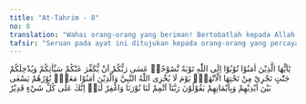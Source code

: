 ```yaml
---
title: "At-Tahrim - 8"
no: 8
translation: "Wahai orang-orang yang beriman! Bertobatlah kepada Allah dengan tobat yang semurni-murninya, mudah-mudahan Tuhan kamu akan menghapus kesalahan-kesalahanmu dan memasukkan kamu ke dalam surga yang mengalir di bawahnya sungai-sungai, pada hari ketika Allah tidak mengecewakan Nabi dan orang-orang yang beriman bersama dengannya; sedang cahaya mereka memancar di hadapan dan di sebelah kanan mereka, sambil mereka berkata, “Ya Tuhan kami, sempurnakanlah untuk kami cahaya kami dan ampunilah kami; Sungguh, Engkau Mahakuasa atas segala sesuatu.” "
tafsir: "Seruan pada ayat ini ditujukan kepada orang-orang yang percaya kepada Allah dan para rasul-Nya. Mereka diperintahkan bertobat kepada Allah dari dosa-dosa mereka dengan tobat yang sebenar-benarnya (tobat nasuha), yaitu tobat yang memenuhi tiga syarat. Pertama, berhenti dari maksiat yang dilakukannya. Kedua, menyesali perbuatannya, dan ketiga, berketetapan hati tidak akan mengulangi perberbuatan maksiat tersebut. \n\nBila syarat-syarat itu terpenuhi, Allah menghapuskan semua kesalahan dan kejahatan yang telah lalu dan memasukkan mereka ke dalam surga yang mengalir di bawahnya sungai-sungai. Pada saat itu, Allah tidak mengecewakan dan menghinakan Nabi saw dan orang-orang yang beriman bersamanya. Bahkan pada hari itu, kebahagiaan mereka ditonjolkan, cahaya mereka memancar menerangi mereka waktu berjalan menuju Mahsyar tempat diadakan perhitungan dan pertanggungjawaban. Mereka itu meminta kepada Allah agar cahaya mereka disempurnakan, tetap memancar dan tidak akan padam sampai mereka itu melewati sirathal Mustaqim, tempat orang-orang munafik baik laki-laki maupun perempuan memohon dengan sangat agar dapat ditunggu untuk dapat ikut memanfaatkan cahaya mereka. \n\nMereka juga memohon agar dosa-dosa mereka dihapus dan diampuni. Dengan demikian, mereka tidak merasa malu dan kecewa pada waktu diadakan hisab dan pertanggungjawaban. Tidak ada yang patut dimintai untuk menyempurnakan cahaya dan mengampuni dosa kecuali Allah, karena Dialah Yang Mahakuasa atas segala sesuatu, berbuat sesuai dengan kodrat dan iradat-Nya."
---
```


يٰٓاَيُّهَا الَّذِيْنَ اٰمَنُوْا تُوْبُوْٓا اِلَى اللّٰهِ تَوْبَةً نَّصُوْحًاۗ عَسٰى رَبُّكُمْ اَنْ يُّكَفِّرَ عَنْكُمْ سَيِّاٰتِكُمْ وَيُدْخِلَكُمْ جَنّٰتٍ تَجْرِيْ مِنْ تَحْتِهَا الْاَنْهٰرُۙ يَوْمَ لَا يُخْزِى اللّٰهُ النَّبِيَّ وَالَّذِيْنَ اٰمَنُوْا مَعَهٗۚ نُوْرُهُمْ يَسْعٰى بَيْنَ اَيْدِيْهِمْ وَبِاَيْمَانِهِمْ يَقُوْلُوْنَ رَبَّنَآ اَتْمِمْ لَنَا نُوْرَنَا وَاغْفِرْ لَنَاۚ اِنَّكَ عَلٰى كُلِّ شَيْءٍ قَدِيْرٌ 
